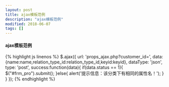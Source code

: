 ```yaml
---
layout: post
title: ajax模板范例
description: "ajax模板范例"
modified: 2018-06-07
tags: []
---
```

#### ajax模板范例
{% highlight js linenos %}
$.ajax({
   url: 'props_ajax.php?customer_id=<?php echo $customer_id_en;?>',
   data:{name:name,relation_type_id:relation_type_id,keyid:keyid},
   dataType: 'json',
   type: 'post',
   success:function(data){
       if(data.status == 1){
           $("#frm_pro").submit();
       }else{
           alert('提示信息：该分类下有相同的属性名！');
       }
   }
});
{% endhighlight %}